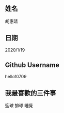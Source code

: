 姓名
----
胡惠晴

日期
----
2020/1/19

Github Username
---------------
hello10709

我最喜歡的三件事
---------------
籃球   排球   睡覺